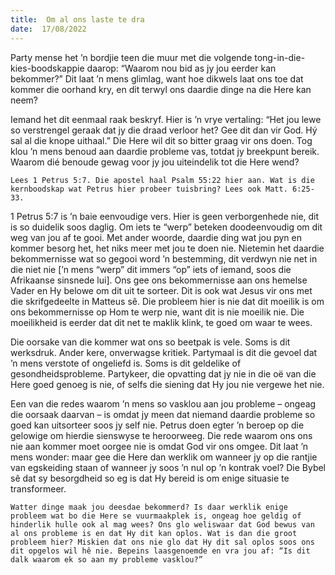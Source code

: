 ```yaml
---
title:  Om al ons laste te dra
date:  17/08/2022
---
```


Party mense het ’n bordjie teen die muur met die volgende tong-in-die-kies-boodskappie daarop: “Waarom nou bid as jy jou eerder kan bekommer?” Dit laat ’n mens glimlag, want hoe dikwels laat ons toe dat kommer die oorhand kry, en dit terwyl ons daardie dinge na die Here kan neem?

Iemand het dit eenmaal raak beskryf. Hier is ’n vrye vertaling: “Het jou lewe so verstrengel geraak dat jy die draad verloor het? Gee dit dan vir God. Hý sal al die knope uithaal.” Die Here wil dit so bitter graag vir ons doen. Tog klou ’n mens benoud aan daardie probleme vas, totdat jy breekpunt bereik. Waarom dié benoude gewag voor jy jou uiteindelik tot die Here wend?

`Lees 1 Petrus 5:7. Die apostel haal Psalm 55:22 hier aan. Wat is die kernboodskap wat Petrus hier probeer tuisbring? Lees ook Matt. 6:25-33.`

1 Petrus 5:7 is ’n baie eenvoudige vers. Hier is geen verborgenhede nie, dit is so duidelik soos daglig. Om iets te “werp” beteken doodeenvoudig om dit weg van jou af te gooi. Met ander woorde, daardie ding wat jou pyn en kommer besorg het, het niks meer met jou te doen nie. Nietemin het daardie bekommernisse wat so gegooi word ’n bestemming, dit verdwyn nie net in die niet nie [’n mens “werp” dit immers “op” iets of iemand, soos die Afrikaanse sinsnede lui]. Ons gee ons bekommernisse aan ons hemelse Vader en Hy belowe om dit uit te sorteer. Dit is ook wat Jesus vir ons met die skrifgedeelte in Matteus sê. Die probleem hier is nie dat dit moeilik is om ons bekommernisse op Hom te werp nie, want dit is nie moeilik nie. Die moeilikheid is eerder dat dit net te maklik klink, te goed om waar te wees.

Die oorsake van die kommer wat ons so beetpak is vele. Soms is dit werksdruk. Ander kere, onverwagse kritiek. Partymaal is dit die gevoel dat ’n mens verstote of ongeliefd is. Soms is dit geldelike of gesondheidsprobleme. Partykeer, die opvatting dat jy nie in die oë van die Here goed genoeg is nie, of selfs die siening dat Hy jou nie vergewe het nie.

Een van die redes waarom ’n mens so vasklou aan jou probleme – ongeag die oorsaak daarvan – is omdat jy meen dat niemand daardie probleme so goed kan uitsorteer soos jy self nie. Petrus doen egter ’n beroep op die gelowige om hierdie sienswyse te heroorweeg. Die rede waarom ons ons nie aan kommer moet oorgee nie is omdat God vir ons omgee. Dit laat ’n mens wonder: maar gee die Here dan werklik om wanneer jy op die rantjie van egskeiding staan of wanneer jy soos ’n nul op ’n kontrak voel? Die Bybel sê dat sy besorgdheid so eg is dat Hy bereid is om enige situasie te transformeer.

`Watter dinge maak jou deesdae bekommerd? Is daar werklik enige probleem wat bo die Here se vuurmaakplek is, ongeag hoe geldig of hinderlik hulle ook al mag wees? Ons glo weliswaar dat God bewus van al ons probleme is en dat Hy dit kan oplos. Wat is dan die groot probleem hier? Miskien dat ons nie glo dat Hy dit sal oplos soos ons dit opgelos wil hê nie. Bepeins laasgenoemde en vra jou af: “Is dit dalk waarom ek so aan my probleme vasklou?”`